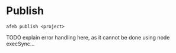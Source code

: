 # Publish
```
afeb publish <project>
```

TODO explain error handling here, as it cannot be done using node execSync...
